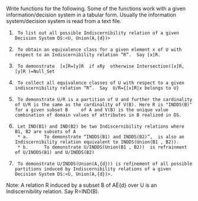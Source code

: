 Write functions for the following. Some of the functions work with a given information/decision system  in a tabular form. Usually the information system/decision system is read from a text file.
1.      To list out all possible Indiscernibility relation of a given Decision System DS:<U, Union(A,{d})>
2.      To obtain an equivalence class for a given element x of U with respect to an Indiscernibility relation “R”.  Say [x]R.  
3.      To demonstrate  [x]R=[y]R  if xRy  otherwise Intersection([x]R,[y]R )=Null_Set
4.      To collect all equivalence classes of U with respect to a given indiscernibility relation “R”.  Say  U/R={[x]R|x belongs to U}
5.      To demonstrate U/R is a partition of U and further the cardinality of U/R is the same as the cardinality of V(B). Here R is "INDDS(B)" for a given subset B     of A and V(B) is the unique value combination of domain values of attributes in B realized in DS.
6.      Let IND(B1) and IND(B2) be two Indiscernibility relations where B1, B2 are subsets of A
        * a.      To demonstrate “INDDS(B1) and INDDS(B2)”,  is also an Indiscernibility relation equivalent to INDDS(Union(B1 , B2)).
        * b.      To demonstrate U/INDDS(Union(B1 , B2))  is refrainment of U/INDDS(B1) and U/INDDS(B2)
7.      To demonstrate U/INDDS(Union(A,{d})) is refinement of all possible partitions induced by Indiscernibility relations of a given Decision System DS:<U, Union(A,{d})>. 
 
Note:  A relation  R  induced by a subset B of AÈ{d} over U is  an Indiscernibility relation.  Say R=IND(B).
